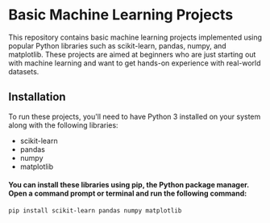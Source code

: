 # Basic Machine Learning Projects
This repository contains basic machine learning projects implemented using popular Python libraries such as scikit-learn, pandas, numpy, and matplotlib. These projects are aimed at beginners who are just starting out with machine learning and want to get hands-on experience with real-world datasets.

## Installation
To run these projects, you'll need to have Python 3 installed on your system along with the following libraries:
 - scikit-learn
 - pandas
 - numpy
 - matplotlib
 
 #### You can install these libraries using pip, the Python package manager. Open a command prompt or terminal and run the following command:
`pip install scikit-learn pandas numpy matplotlib`
